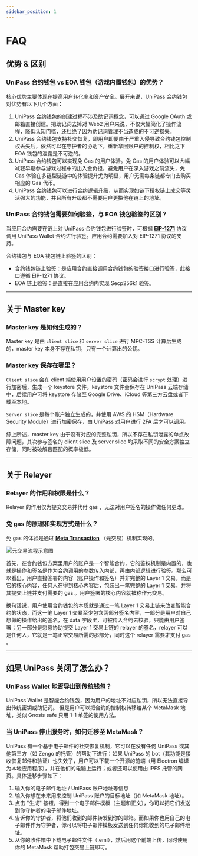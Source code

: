 ```yaml
---
sidebar_position: 1
---
```


# FAQ

## 优势 & 区别

### UniPass 合约钱包 vs EOA 钱包（游戏内置钱包）的优势？

核心优势主要体现在提高用户转化率和资产安全。展开来说，UniPass 合约钱包对优势有以下几个方面：

1. UniPass 合约钱包的创建过程不涉及助记词概念，可以通过 Google OAuth 或邮箱直接创建。把助记词去掉对 Web2 用户来说，不仅大幅简化了操作流程，降低认知门槛，还杜绝了因为助记词管理不当造成的不可逆损失。
2. UniPass 合约钱包支持社交恢复，即用户即便由于严重入侵导致合约钱包控制权丢失后，依然可以在守护者的协助下，重新拿回账户的控制权，相比之下 EOA 钱包的泄露是不可逆的。
3. UniPass 合约钱包可以实现免 Gas 的用户体验。免 Gas 的用户体验可以大幅减轻早期参与游戏过程中的出入金负担，避免用户在深入游戏之前流失，免 Gas 体验在多链型链游中的体验提升尤为明显，用户无需每条链都专门去购买相应的 Gas 代币。
4. UniPass 合约钱包可以进行合约逻辑升级，从而实现如链下授权链上成交等灵活强大的功能，并且所有升级都不需要用户更换他在链上的地址。

### UniPass 合约钱包需要如何验签，与 EOA 钱包验签的区别？

当应用合约需要在链上对 UniPass 合约钱包进行验签时，可根据 [**EIP-1271**](https://eips.ethereum.org/EIPS/eip-1271) 协议调用 UniPass Wallet 合约进行验签。应用合约需要加入对 EIP-1271 协议的支持。

合约钱包与 EOA 钱包链上验签的区别：

- 合约钱包链上验签：是应用合约直接调用合约钱包的验签接口进行验签，此接口遵循 EIP-1271 协议。
- EOA 链上验签：是直接在应用合约内实现 Secp256k1 验签。

---

## 关于 Master key

### Master key 是如何生成的？

Master key 是由 `client slice` 和 `server slice` 进行 MPC-TSS 计算后生成的，master key 本身不存在私钥，只有一个计算出的公钥。

### Master key 保存在哪里？

`Client slice` 会在 client 端使用用户设置的密码（密码会进行 `scrypt` 处理）进行加密后，生成一个 keystore 文件。keystore 文件会保存在 UniPass 云端存储中，后续用户可将 keystore 存储至 Google Drive、iCloud 等第三方云盘或者下载至本地。

`Server slice` 是每个账户独立生成的，并使用 AWS 的 HSM（Hardware Security Module）进行加密保存，由 UniPass 对用户进行 2FA 后才可以调用。

综上所述，master key 由于没有对应的完整私钥，所以不存在私钥泄露的单点故障问题，其次参与签名的 client slice 及 server slice 均采取不同的安全方案独立存储，同时被破解且匹配的概率极低。

---

## 关于 Relayer

### Relayer 的作用和权限是什么？

Relayer 的作用仅为提交交易并代付 gas ，无法对用户签名的操作做任何更改。

### 免 gas 的原理和实现方式是什么？

免 gas 的体验是通过 [**Meta Transaction**](https://medium.com/coinmonks/ethereum-meta-transactions-101-de7f91884a06) （元交易）机制实现的。

![元交易流程示意图](./img/meta-transaction.png)

首先，在合约钱包方案里用户的账户是一个智能合约，它的鉴权机制是内置的，也就是操作和签名是作为合约调用的参数传入内部，再由内部逻辑进行验签。那么可以看出，用户直接签署的内容（账户操作和签名）并非完整的 Layer 1 交易，而是它的核心内容，任何人在得到核心内容后，包装出一笔完整的 Layer 1 交易，并将其提交上链并支付需要的 gas 。用户签署的核心内容就被称作元交易。

换句话说，用户使用合约钱包的本质就是通过一笔 Layer 1 交易上链来改变智能合约的状态，而这一笔 Layer 1 交易至少包含两部分签名内容，一部分是用户对自己想做的操作给出的签名，在 data 字段里，可被传入合约去校验，只能由用户签署；另一部分是愿意协助提交 Layer 1 交易上链的 relayer 的签名，relayer 可以是任何人，它就是一笔正常交易所需的那部分，同时这个 relayer 需要才支付 gas 。

---

## 如果 UniPass 关闭了怎么办？

### UniPass Wallet 能否导出到传统钱包？

UniPass Wallet 是智能合约钱包，因为用户的地址不对应私钥，所以无法直接导出传统密钥或助记词。 但是用户可以把合约的控制权转移给某个 MetaMask 地址，类似 Gnosis safe 只用 1-1 单签的使用方法。

### 当 UniPass 停止服务时，如何迁移至 MetaMask？

UniPass 有一个基于电子邮件的社交恢复机制，它可以在没有任何 UniPass 或其他第三方（如 Zengo 的托管）的帮助下进行：如果 UniPass 的 bot（其功能是接收恢复邮件和验证）也失效了，用户可以下载一个开源的前端（用 Electron 编译为本地应用程序），并在他们的电脑上运行；或者还可以使用由 IPFS 托管的网页。具体迁移步骤如下：

1. 输入你的电子邮件地址 / UniPass 账户地址等信息
2. 输入你想在未来用来控制 UniPass 账户的目标地址（如 MetaMask 地址）。
3. 点击 "生成" 按钮，得到一个电子邮件模板（主题和正文），你可以把它们发送到你守护者的电子邮件地址。
4. 告诉你的守护者，将他们收到的邮件转发到你的邮箱。而如果你也用自己的电子邮件作为守护者，你可以将电子邮件模板发送到任何你能收到的电子邮件地址。
5. 从你的收件箱中下载电子邮件文件（.eml），然后用这个前端上传，同时使用你的 MetaMask 帮助打包交易上链即可。
